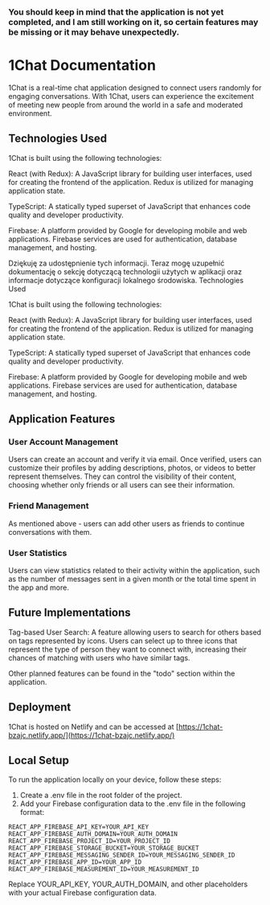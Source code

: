 ### You should keep in mind that the application is not yet completed, and I am still working on it, so certain features may be missing or it may behave unexpectedly.

# 1Chat Documentation

1Chat is a real-time chat application designed to connect users randomly for engaging conversations. With 1Chat, users can experience the excitement of meeting new people from around the world in a safe and moderated environment.


## Technologies Used

1Chat is built using the following technologies:

React (with Redux): A JavaScript library for building user interfaces, used for creating the frontend of the application. Redux is utilized for managing application state.

TypeScript: A statically typed superset of JavaScript that enhances code quality and developer productivity.

Firebase: A platform provided by Google for developing mobile and web applications. Firebase services are used for authentication, database management, and hosting.

Dziękuję za udostępnienie tych informacji. Teraz mogę uzupełnić dokumentację o sekcję dotyczącą technologii użytych w aplikacji oraz informacje dotyczące konfiguracji lokalnego środowiska.
Technologies Used

1Chat is built using the following technologies:

React (with Redux): A JavaScript library for building user interfaces, used for creating the frontend of the application. Redux is utilized for managing application state.

TypeScript: A statically typed superset of JavaScript that enhances code quality and developer productivity.

Firebase: A platform provided by Google for developing mobile and web applications. Firebase services are used for authentication, database management, and hosting.

## Application Features

### User Account Management

Users can create an account and verify it via email.
Once verified, users can customize their profiles by adding descriptions, photos, or videos to better represent themselves.
They can control the visibility of their content, choosing whether only friends or all users can see their information.

### Friend Management

As mentioned above - users can add other users as friends to continue conversations with them.

### User Statistics

Users can view statistics related to their activity within the application, such as the number of messages sent in a given month or the total time spent in the app and more.

## Future Implementations

Tag-based User Search: A feature allowing users to search for others based on tags represented by icons. Users can select up to three icons that represent the type of person they want to connect with, increasing their chances of matching with users who have similar tags.
    
Other planned features can be found in the "todo" section within the application.

## Deployment

1Chat is hosted on Netlify and can be accessed at [https://1chat-bzajc.netlify.app/](https://1chat-bzajc.netlify.app/)

## Local Setup

To run the application locally on your device, follow these steps:

1. Create a .env file in the root folder of the project.
2. Add your Firebase configuration data to the .env file in the following format:

```
REACT_APP_FIREBASE_API_KEY=YOUR_API_KEY
REACT_APP_FIREBASE_AUTH_DOMAIN=YOUR_AUTH_DOMAIN
REACT_APP_FIREBASE_PROJECT_ID=YOUR_PROJECT_ID
REACT_APP_FIREBASE_STORAGE_BUCKET=YOUR_STORAGE_BUCKET
REACT_APP_FIREBASE_MESSAGING_SENDER_ID=YOUR_MESSAGING_SENDER_ID
REACT_APP_FIREBASE_APP_ID=YOUR_APP_ID
REACT_APP_FIREBASE_MEASUREMENT_ID=YOUR_MEASUREMENT_ID
```

Replace YOUR_API_KEY, YOUR_AUTH_DOMAIN, and other placeholders with your actual Firebase configuration data.